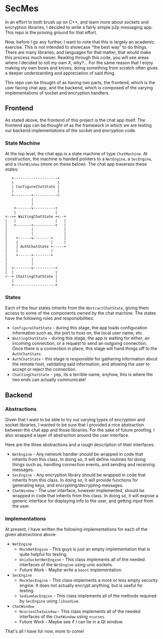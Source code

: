 # SecMes
In an effort to both brush up on C++, and learn more about sockets and
encryption libraries, I decided to write a fairly simple p2p messaging app. This
repo is the proving ground for that effort.

Now, before I go any further, I want to note that this is largely an academic
exercise. This is not intended to showcase "the best way" to do things. There
are many libraries, and languages for that matter, that would make this process
much easier. Reading through this code, you will see areas where I decided to
roll my own *X*, why?... For the same reason that I enjoy making my own bows
and knives, doing something from scratch often gives a deeper understanding and
appreciation of said thing.

This repo can be thought of as having two parts, the frontend, which is the
user facing chat app, and the backend, which is composed of the varying
implementations of socket and encryption handlers.

## Frontend
As stated above, the frontend of this project is the chat app itself. The
frontend app can be thought of as the framework in which we are testing our
backend implementations of the socket and encryption code. 

### State Machine
At the top level, the chat app is a state machine of type `ChatMachine`. At
construction, the machine is handed pointers to a `NetEngine`, a `SecEngine`,
and a `ChatWindow` (more on these below). The chat app traverses these states:
```
   +--------------------+
   |                    |
   | ConfigureChatState |
   |                    |
   +--------+-----------+
            |
            |
    +-------v----------+
    |                  |
+-->+ WaitingChatState +<--+
|   |                  |   |
|   +-------+----------+   |
|           |              |
|           |              |
|    +------v--------+     |
|    |               |     |
|    | AuthChatState +-----+
|    |               |
|    +------+--------+
|           |
|           |
|  +--------v----------+
|  |                   |
+--+ ChattingChatState |
   |                   |
   +-------------------+

```
### States
Each of the four states inherits from the `AbstractChatState`, giving them
access to some of the components owned by the chat machine. The states have the
following roles and responsibilities:
* `ConfigureChatState` - during this stage, the app loads configuration
information such as, the port to host on, the local user name, etc.
* `WaitingChatState` - during this stage, the app is waiting for either, an
incoming connection, or a request to send an outgoing connection. Once there is
a connection in place, this stage will hand things off to the `AuthChatState`.
* `AuthChatState` - this stage is responsible for gathering information about
the remote host, validating said information, and allowing the user to accept
or reject the connection.
* `ChattingChatState` - yep, its a terrible name, anyhow, this is where the two
ends can actually communicate!

## Backend
### Abstractions
Given that I want to be able to try out varying types of encryption and socket
libraries, I wanted to be sure that I provided a nice abstraction between the
chat app and those libraries. For the sake of future proofing, I also wrapped
a layer of abstraction around the user interface.

Here are the three abstractions and a rough description of their interfaces:
* `NetEngine` - Any network handler should be wrapped in code that inherits from
this class. In doing so, it will define routines for doing things such as,
handling connection events, and sending and receiving messages.
* `SecEngine` - Any encryption library should be wrapped in code that inherits
from this class. In doing so, it will provide functions for generating keys, and
encrypting/decrypting messages.
* `ChatWindow` - The user interface, however implemented, should be wrapped in
code that inherits from this class. In doing so, it will expose a generic
interface for displaying info to the user, and getting input from the user.

### Implementations
At present, I have written the following implementations for each of the given
abstractions above:
* `NetEngine`
    * `MockNetEngine` - This guys is just an empty implementation that is quite
helpful for testing.
    * `UnixSocketNetEngine` - This class implements all of the needed interfaces
of the `NetEngine` using unix sockets.
    * Future Work - Maybe write a `boost` implementation.
* `SecEngine`
    * `MockSecEngine` - This class implements a more or less empty security
engine. It does not actually encrypt anything, but is useful for testing.
    * `SodiumSecEngine` - This class implements all of the methods required by
`SecEngine` using `libsodium`.
* `ChatWindow`
    * `NcursesChatwindow` - This class implements all of the needed interfaces
of the `ChatWindow` using `ncurses`.
    * Future Work - Maybe see if I can tie in a Qt window.

That's all I have for now, more to come!
